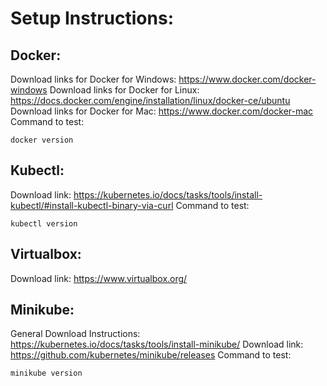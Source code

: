 # Setup Instructions:

## Docker:

Download links for Docker for Windows: https://www.docker.com/docker-windows
Download links for Docker for Linux: https://docs.docker.com/engine/installation/linux/docker-ce/ubuntu
Download links for Docker for Mac: https://www.docker.com/docker-mac
Command to test: 
```
docker version
```

## Kubectl:
Download link: https://kubernetes.io/docs/tasks/tools/install-kubectl/#install-kubectl-binary-via-curl
Command to test: 

```
kubectl version
```

## Virtualbox:
Download link: https://www.virtualbox.org/

## Minikube:
General Download Instructions: https://kubernetes.io/docs/tasks/tools/install-minikube/
Download link: https://github.com/kubernetes/minikube/releases
Command to test: 
```
minikube version
```
